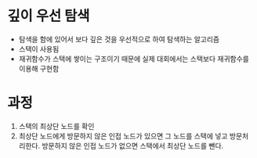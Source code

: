 # 깊이 우선 탐색

- 탐색을 함에 있어서 보다 깊은 것을 우선적으로 하여 탐색하는 알고리즘
- 스택이 사용됨
- 재귀함수가 스택에 쌓이는 구조이기 때문에 실제 대회에서는 스택보다 재귀함수를 이용해 구현함

# 과정

1. 스택의 최상단 노드를 확인
2. 최상단 노드에게 방문하지 않은 인접 노드가 있으면 그 노드를 스택에 넣고 방문처리한다. 
방문하지 않은 인접 노드가 없으면 스택에서 최상단 노드를 뺀다.
